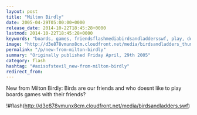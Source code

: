```yaml
---
layout: post
title: "Milton Birdly"
date: 2005-04-29T05:00:00+0000
release_date: 2014-10-22T18:45:28+0000
lastmod: 2014-10-22T18:45:28+0000
keywords: "boards, games, friendsflashmediabirdsandladdersswf, play, doesnt"
image: "http://d3e878vmunx8cm.cloudfront.net/media/birdsandladders_thumb.png"
permalink: "/p/new-from-milton-birdly"
summary: "Originally published Friday April, 29th 2005"
category: flash
hashtag: "#axisofstevil_new-from-milton-birdly"
redirect_from:
---
```


New from Milton Birdly: Birds are our friends and who doesnt like to play boards games with their friends?

!#flash(http://d3e878vmunx8cm.cloudfront.net/media/birdsandladders.swf)
